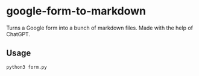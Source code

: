 # google-form-to-markdown

Turns a Google form into a bunch of markdown files. Made with the help of ChatGPT.

## Usage

```bash
python3 form.py
```